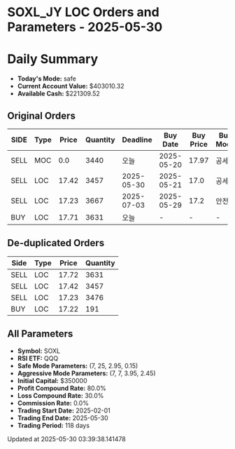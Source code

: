 # SOXL_JY LOC Orders and Parameters - 2025-05-30

# Daily Summary

- **Today's Mode:** safe
- **Current Account Value:** $403010.32
- **Available Cash:** $221309.52

## Original Orders

| SIDE | Type | Price | Quantity | Deadline | Buy Date | Buy Price | Buy Mode |
|------|------|-------|----------|----------|----------|-----------|----------|
| SELL | MOC | 0.0 | 3440 | 오늘 | 2025-05-20 | 17.97 | 공세 |
| SELL | LOC | 17.42 | 3457 | 2025-05-30 | 2025-05-21 | 17.0 | 공세 |
| SELL | LOC | 17.23 | 3667 | 2025-07-03 | 2025-05-29 | 17.2 | 안전 |
| BUY | LOC | 17.71 | 3631 | 오늘 | - | - | - |

## De-duplicated Orders

| Side | Type | Price | Quantity |
|------|------|-------|----------|
| SELL | LOC | 17.72 | 3631 |
| SELL | LOC | 17.42 | 3457 |
| SELL | LOC | 17.23 | 3476 |
| BUY | LOC | 17.22 | 191 |

## All Parameters

- **Symbol:** SOXL
- **RSI ETF:** QQQ
- **Safe Mode Parameters:** (7, 25, 2.95, 0.15)
- **Aggressive Mode Parameters:** (7, 7, 3.95, 2.45)
- **Initial Capital:** $350000
- **Profit Compound Rate:** 80.0%
- **Loss Compound Rate:** 30.0%
- **Commission Rate:** 0.0%
- **Trading Start Date:** 2025-02-01
- **Trading End Date:** 2025-05-30
- **Trading Period:** 118 days

Updated at 2025-05-30 03:39:38.141478
